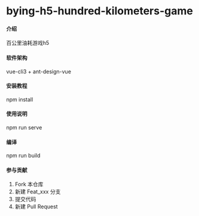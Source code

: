 # bying-h5-hundred-kilometers-game

#### 介绍
百公里油耗游戏h5

#### 软件架构
vue-cli3 + ant-design-vue


#### 安装教程

npm install

#### 使用说明

npm run serve

#### 编译

npm run build

#### 参与贡献

1. Fork 本仓库
2. 新建 Feat_xxx 分支
3. 提交代码
4. 新建 Pull Request

